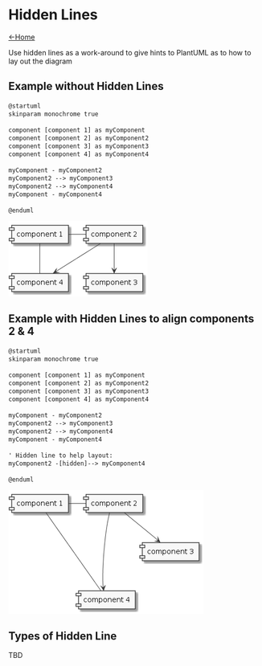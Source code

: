 # Hidden Lines

[<-Home](../../README.md)

Use hidden lines as a work-around to give hints to PlantUML as to how to lay out the diagram

## Example without Hidden Lines

```plantuml
@startuml
skinparam monochrome true

component [component 1] as myComponent
component [component 2] as myComponent2
component [component 3] as myComponent3
component [component 4] as myComponent4

myComponent - myComponent2
myComponent2 --> myComponent3
myComponent2 --> myComponent4
myComponent - myComponent4

@enduml
```

![Diagram layout without hidden lines](no-hidden-lines.png)

## Example with Hidden Lines to align components 2 & 4

```plantuml
@startuml
skinparam monochrome true

component [component 1] as myComponent
component [component 2] as myComponent2
component [component 3] as myComponent3
component [component 4] as myComponent4

myComponent - myComponent2
myComponent2 --> myComponent3
myComponent2 --> myComponent4
myComponent - myComponent4

' Hidden line to help layout:
myComponent2 -[hidden]--> myComponent4

@enduml
```

![Diagram layout with hidden lines](hidden-lines.png)

## Types of Hidden Line

TBD